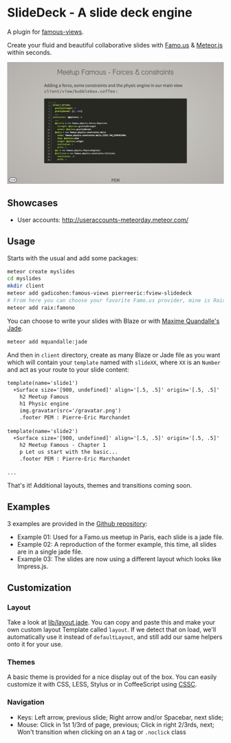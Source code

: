 # SlideDeck - A slide deck engine
A plugin for [famous-views](http://famous-views.meteor.com/).

Create your fluid and beautiful collaborative slides with
[Famo.us](http://famo.us/) & [Meteor.js](https://www.meteor.com/) within seconds.

![Example of slides](https://raw.githubusercontent.com/PEM--/MeetupFamousSlides/master/private/doc/slides.jpg)

## Showcases
* User accounts: http://useraccounts-meteorday.meteor.com/

## Usage
Starts with the usual and add some packages:
```bash
meteor create myslides
cd myslides
mkdir client
meteor add gadicohen:famous-views pierreeric:fview-slidedeck
# From here you can choose your favorite Famo.us provider, mine is Raix's one.
meteor add raix:famono
```

You can choose to write your slides with Blaze or
with [Maxime Quandalle's Jade](https://github.com/mquandalle/meteor-jade).
```bash
meteor add mquandalle:jade
```

And then in `client` directory, create as many Blaze or Jade file as you
want which will contain your `template` named with `slideXX`, where `XX`
is an `Number` and act as your route to your slide content:
```jade
template(name='slide1')
  +Surface size='[900, undefined]' align='[.5, .5]' origin='[.5, .5]'
    h2 Meetup Famous
    h1 Physic engine
    img.gravatar(src='/gravatar.png')
    .footer PEM : Pierre-Eric Marchandet

template(name='slide2')
  +Surface size='[900, undefined]' align='[.5, .5]' origin='[.5, .5]'
    h2 Meetup Famous - Chapter 1
    p Let us start with the basic...
    .footer PEM : Pierre-Eric Marchandet

...
```
That's it! Additional layouts, themes and transitions coming soon.

## Examples
3 examples are provided in the [Github repository](https://github.com/PEM--/MeetupFamousSlides):
* Example 01: Used for a Famo.us meetup in Paris, each slide is a jade file.
* Example 02: A reproduction of the former example, this time, all slides are in a single jade file.
* Example 03: The slides are now using a different layout which looks like Impress.js.

## Customization
### Layout
Take a look at [lib/layout.jade](lib/layout.jade).  You can copy and paste this
and make your own custom layout Template called `layout`.  If we detect that on
load, we'll automatically use it instead of `defaultLayout`, and still add our
same helpers onto it for your use.

### Themes
A basic theme is provided for a nice display out of the box. You can easily
customize it with CSS, LESS, Stylus or in CoffeeScript using [CSSC](https://github.com/PEM--/cssc/).

### Navigation

* Keys: Left arrow, previous slide; Right arrow and/or Spacebar, next slide;
* Mouse: Click in 1st 1/3rd of page, previous; Click in right 2/3rds, next;
  Won't transition when clicking on an `A` tag or `.noclick` class
